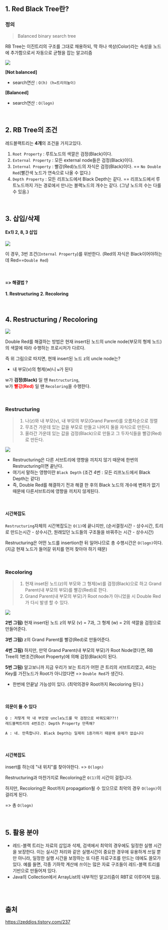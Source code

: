 ## 1. Red Black Tree란?
### 정의
>Balanced binary search tree

RB Tree는 이진트리의 구조를 그대로 채용하되, 딱 하나 색상(Color)라는 속성을 노드에 추가함으로서 자동으로 균형을 잡는 알고리즘

![](https://images.velog.io/images/yanghl98/post/4501d294-7ebb-4e61-9992-5c12c18ac51b/image.png)

**[Not balanced]**

- search연산 : `O(h) (h=트리의높이)`

**[Balanced]**

- search연산 : `O(logn)`

<br>

## 2. RB Tree의 조건

레드블랙트리는 **4개**의 조건을 가지고있다.

1. `Root Property` : 루트노드의 색깔은 검정(Black)이다.
2. `External Property` : 모든 external node들은 검정(Black)이다.
3. `Internal Property` : 빨강(Red)노드의 자식은 검정(Black)이다. == `No Double Red`(빨간색 노드가 연속으로 나올 수 없다.) 
4. `Depth Property` : 모든 리프노드에서 Black Depth는 같다. == 리프노드에서 루트노드까지 가는 경로에서 만나는 블랙노드의 개수는 같다. (그냥 노드의 수는 다를 수 있음.)



<br>

## 3. 삽입/삭제

#### Ex1) 2, 8, 3 삽입
![](https://images.velog.io/images/yanghl98/post/59485272-a52f-4a29-bbd8-e972f5833bd3/image.png)

이 경우, 3번 조건(`Internal Property`)를 위반한다. (Red의 자식은 Black이어야하는데 Red==`Double Red`)

<br>

#### => 해결법 ?

**1. Restructuring**
**2. Recoloring**

<br>

## 4. Restructuring / Recoloring
![](https://images.velog.io/images/yanghl98/post/2d9fe299-c115-4e93-a506-df418669ee18/image.png)

Double Red를 해결하는 방법은 현재 insert된 노드의 uncle node(부모의 형제 노드)의 색깔에 따라 수행하는 프로시저가 다르다.

즉 위 그림으로 따지면, 현재 insert된 노드 z의 uncle node는? 
  - 내 부모(v)의 형제(w)니 `w`가 된다

w가 **검정(Black)** 일 땐 `Restructuring`, <br>w가 <span style="color:#FF0000">**빨강(Red)**</span> 일 땐 `Recoloring`을 수행한다.

<br>

### Restructuring

>1. 나(z)와 내 부모(v), 내 부모의 부모(Grand Parent)를 오름차순으로 정렬
>2. 무조건 가운데 있는 값을 부모로 만들고 나머지 둘을 자식으로 만든다.
>3. 올라간 가운데 있는 값을 검정(Black)으로 만들고 그 두자식들을 빨강(Red)로 만든다. 

![](https://images.velog.io/images/yanghl98/post/062f1376-12a2-4f8c-b832-898b819f6989/image.png)

- Restructuring은 다른 서브트리에 영향을 끼치지 않기 때문에 한번의 Restructuring이면 끝난다.
- 여기서 말하는 영향이란 `Black Depth` (조건 4번 : 모든 리프노드에서 Black Depth는 같다)
- 즉, Double Red를 해결하기 전과 해결 한 후의 Black 노드의 개수에 변화가 없기때문에 다른서브트리에 영향을 끼치지 않게된다.

<br>

#### 시간복잡도

`Restructuring`자체의 시간복잡도는 `O(1)`에 끝나지만, (순서결정시간 - 상수시간, 트리로 만드는시간 - 상수시간, 원래있던 노드들의 구조들을 바꿔주는 시간 - 상수시간) 

Restructuring은 어떤 노드를 insertion한 뒤 일어나므로 총 수행시간은 `O(logn)`이다. (지금 현재 노드가 들어갈 위치를 먼저 찾아야 하기 때문)



<br>

### Recoloring

>1. 현재 inset된 노드(z)의 부모와 그 형제(w)를 검정(Black)으로 하고 Grand Parent(내 부모의 부모)를 빨강(Red)로 한다.
>2. Grand Parent(내 부모의 부모)가 Root node가 아니었을 시 Double Red가 다시 발생 할 수 있다.

![](https://images.velog.io/images/yanghl98/post/046dbf4f-0f33-4431-ae57-fa961806260e/image.png)

**2번 그림)** 현재 insert된 노드 z의 부모 (v) = 7과, 그 형제 (w) = 2의 색깔을 검정으로 만들어준다.

**3번 그림)** z의 Grand Parent를 빨강(Red)로 만들어준다.

**4번 그림)** 하지만, 만약 Grand Parent(내 부모의 부모)가 Root Node였다면, RB Tree의 1번조건(Root Property)에 의해 검정(Black)이 된다.

**5번 그림)** 알고보니까 지금 우리가 보는 트리가 어떤 큰 트리의 서브트리였고, 4라는 Key를 가진노드가 Root가 아니었다면 => `Double Red`가 생긴다.
  - 한번에 안끝날 가능성이 있다. (최악의경우 Root까지 Recoloring 된다.)

<br>

#### 의문이 들 수 있다
```
Q : 저렇게 막 내 부모랑 uncle노드를 막 검정으로 바꿔도돼??!! 
레드블랙트리의 4번조건: Depth Property 만족해?

A : 네. 만족합니다. Black Depth는 일제히 1증가하기 때문에 문제가 없습니다
```

<br>

#### 시간복잡도
insert를 하는데 "내 위치"를 찾아야한다. => `O(logn)`

Restructuring과 마찬가지로 Recoloring은 `O(1)`의 시간이 걸립니다.

하지만, Recoloring은 Root까지 propagation될 수 있으므로 최악의 경우 `O(logn)`이 걸리게 된다. 

=> 총 `O(logn)`



<br>

## 5. 활용 분야
- 레드-블랙 트리는 자료의 삽입과 삭제, 검색에서 최악의 경우에도 일정한 실행 시간을 보장한다. 이는 실시간 처리와 같은 실행시간이 중요한 경우에 유용하게 쓰일 뿐만 아니라, 일정한 실행 시간을 보장하는 또 다른 자료구조를 만드는 데에도 쓸모가 있다. 예를 들면, 각종 기하학 계산에 쓰이는 많은 자료 구조들이 레드-블랙 트리를 기반으로 만들어져 있다.
- Java의 Collection에서 ArrayList의 내부적인 알고리즘이 RBT로 이루어져 있음.

<br><br>

## 출처

https://zeddios.tistory.com/237

